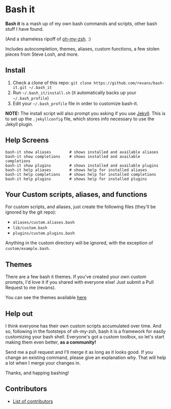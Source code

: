 # Bash it

**Bash it** is a mash up of my own bash commands and scripts, other bash stuff I have found.

(And a shameless ripoff of [oh-my-zsh](https://github.com/robbyrussell/oh-my-zsh). :)

Includes autocompletion, themes, aliases, custom functions, a few stolen pieces from Steve Losh, and more.

## Install

1. Check a clone of this repo: `git clone https://github.com/revans/bash-it.git ~/.bash_it`
2. Run `~/.bash_it/install.sh` (it automatically backs up your `~/.bash_profile`)
3. Edit your `~/.bash_profile` file in order to customize bash-it.

**NOTE:**
The install script will also prompt you asking if you use [Jekyll](https://github.com/mojombo/jekyll).
This is to set up the `.jekyllconfig` file, which stores info necessary to use the Jekyll plugin.


## Help Screens

```
bash-it show aliases        # shows installed and available aliases
bash-it show completions    # shows installed and available completions
bash-it show plugins        # shows installed and available plugins
bash-it help aliases        # shows help for installed aliases
bash-it help completions    # shows help for installed completions
bash-it help plugins        # shows help for installed plugins
```

## Your Custom scripts, aliases, and functions

For custom scripts, and aliases, just create the following files (they'll be ignored by the git repo):

* `aliases/custom.aliases.bash`
* `lib/custom.bash`
* `plugins/custom.plugins.bash`

Anything in the custom directory will be ignored, with the exception of `custom/example.bash`.

## Themes

There are a few bash it themes.  If you've created your own custom prompts, I'd love it if you shared with everyone else!  Just submit a Pull Request to me (revans).

You can see the themes available [here](https://github.com/revans/bash-it/wiki/Themes)

## Help out

I think everyone has their own custom scripts accumulated over time.  And so, following in the footsteps of oh-my-zsh, bash it is a framework for easily customizing your bash shell. Everyone's got a custom toolbox, so let's start making them even better, **as a community!**

Send me a pull request and I'll merge it as long as it looks good. If you change an existing command, please give an explanation why. That will help a lot when I merge your changes in.

Thanks, and happing bashing!


## Contributors

* [List of contributors][contribute]

[contribute]: https://github.com/revans/bash-it/contributors
